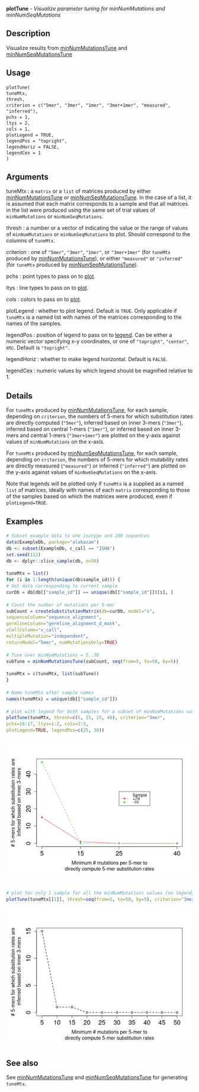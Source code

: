 **plotTune** - *Visualize parameter tuning for minNumMutations and minNumSeqMutations*

Description
--------------------

Visualize results from [minNumMutationsTune](minNumMutationsTune.md) and [minNumSeqMutationsTune](minNumSeqMutationsTune.md)


Usage
--------------------
```
plotTune(
tuneMtx,
thresh,
criterion = c("5mer", "3mer", "1mer", "3mer+1mer", "measured", "inferred"),
pchs = 1,
ltys = 2,
cols = 1,
plotLegend = TRUE,
legendPos = "topright",
legendHoriz = FALSE,
legendCex = 1
)
```

Arguments
-------------------

tuneMtx
:   a `matrix` or a `list` of matrices produced by either 
[minNumMutationsTune](minNumMutationsTune.md) or [minNumSeqMutationsTune](minNumSeqMutationsTune.md).
In the case of a list, it is assumed that each matrix corresponds
to a sample and that all matrices in the list were produced using
the same set of trial values of `minNumMutations` or 
`minNumSeqMutations`.

thresh
:   a number or a vector of indicating the value or the range of values
of `minNumMutations` or `minNumSeqMutations` to plot. 
Should correspond to the columns of `tuneMtx`.

criterion
:   one of `"5mer"`, `"3mer"`, `"1mer"`, or `"3mer+1mer"` 
(for `tuneMtx` produced by [minNumMutationsTune](minNumMutationsTune.md)), or either 
`"measured"` or `"inferred"` (for `tuneMtx` produced by 
[minNumSeqMutationsTune](minNumSeqMutationsTune.md)).

pchs
:   point types to pass on to [plot](http://www.rdocumentation.org/packages/graphics/topics/plot.default).

ltys
:   line types to pass on to [plot](http://www.rdocumentation.org/packages/graphics/topics/plot.default).

cols
:   colors to pass on to [plot](http://www.rdocumentation.org/packages/graphics/topics/plot.default).

plotLegend
:   whether to plot legend. Default is `TRUE`. Only applicable 
if `tuneMtx` is a named list with names of the matrices 
corresponding to the names of the samples.

legendPos
:   position of legend to pass on to [legend](http://www.rdocumentation.org/packages/graphics/topics/legend). Can be either a
numeric vector specifying x-y coordinates, or one of 
`"topright"`, `"center"`, etc. Default is `"topright"`.

legendHoriz
:   whether to make legend horizontal. Default is `FALSE`.

legendCex
:   numeric values by which legend should be magnified relative to 1.




Details
-------------------

For `tuneMtx` produced by [minNumMutationsTune](minNumMutationsTune.md), for each sample, depending on
`criterion`, the numbers of 5-mers for which substitution rates are directly computed
(`"5mer"`), inferred based on inner 3-mers (`"3mer"`), inferred based on 
central 1-mers (`"1mer"`), or inferred based on inner 3-mers and central 1-mers
(`"3mer+1mer"`) are plotted on the y-axis against values of `minNumMutations` 
on the x-axis.

For `tuneMtx` produced by [minNumSeqMutationsTune](minNumSeqMutationsTune.md), for each sample, depending on
`criterion`, the numbers of 5-mers for which mutability rates are directly measured
(`"measured"`) or inferred (`"inferred"`) are plotted on the y-axis against values
of `minNumSeqMutations` on the x-axis.

Note that legends will be plotted only if `tuneMtx` is a supplied as a named `list`
of matrices, ideally with names of each `matrix` corresponding to those of the samples 
based on which the matrices were produced, even if `plotLegend=TRUE`.



Examples
-------------------

```R
# Subset example data to one isotype and 200 sequences
data(ExampleDb, package="alakazam")
db <- subset(ExampleDb, c_call == "IGHA")
set.seed(112)
db <- dplyr::slice_sample(db, n=50)

tuneMtx = list()
for (i in 1:length(unique(db$sample_id))) {
# Get data corresponding to current sample
curDb = db[db[["sample_id"]] == unique(db[["sample_id"]])[i], ]

# Count the number of mutations per 5-mer
subCount = createSubstitutionMatrix(db=curDb, model="s", 
sequenceColumn="sequence_alignment",
germlineColumn="germline_alignment_d_mask",
vCallColumn="v_call",
multipleMutation="independent",
returnModel="5mer", numMutationsOnly=TRUE)

# Tune over minNumMutations = 5..50
subTune = minNumMutationsTune(subCount, seq(from=5, to=50, by=5))

tuneMtx = c(tuneMtx, list(subTune))
}

# Name tuneMtx after sample names 
names(tuneMtx) = unique(db[["sample_id"]])

# plot with legend for both samples for a subset of minNumMutations values
plotTune(tuneMtx, thresh=c(5, 15, 25, 40), criterion="3mer",
pchs=16:17, ltys=1:2, cols=2:3, 
plotLegend=TRUE, legendPos=c(25, 30))

```

![2](plotTune-2.png)

```R

# plot for only 1 sample for all the minNumMutations values (no legend)
plotTune(tuneMtx[[1]], thresh=seq(from=5, to=50, by=5), criterion="3mer")
```

![4](plotTune-4.png)


See also
-------------------

See [minNumMutationsTune](minNumMutationsTune.md) and [minNumSeqMutationsTune](minNumSeqMutationsTune.md) for generating 
`tuneMtx`.






